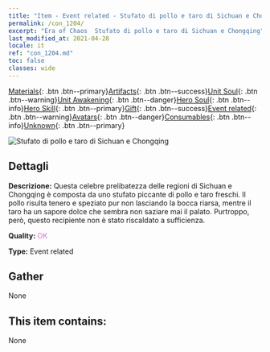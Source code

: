 ```yaml
---
title: "Item - Event related - Stufato di pollo e taro di Sichuan e Chongqing"
permalink: /con_1204/
excerpt: "Era of Chaos  Stufato di pollo e taro di Sichuan e Chongqing"
last_modified_at: 2021-04-28
locale: it
ref: "con_1204.md"
toc: false
classes: wide
---
```

 [Materials](/ItemsIT/){: .btn .btn--primary}[Artifacts](/ItemsIT/Artifacts/){: .btn .btn--success}[Unit Soul](/ItemsIT/UnitSoul/){: .btn .btn--warning}[Unit Awakening](/ItemsIT/UnitAwakening/){: .btn .btn--danger}[Hero Soul](/ItemsIT/HeroSoul/){: .btn .btn--info}[Hero Skill](/ItemsIT/HeroSkill/){: .btn .btn--primary}[Gift](/ItemsIT/Gift/){: .btn .btn--success}[Event related](/ItemsIT/Events/){: .btn .btn--warning}[Avatars](/ItemsIT/Avatars/){: .btn .btn--danger}[Consumables](/ItemsIT/Consumables/){: .btn .btn--info}[Unknown](/ItemsIT/Unknown/){: .btn .btn--primary}

 ![Stufato di pollo e taro di Sichuan e Chongqing](/images/t/i_81521221.png)

## Dettagli
 **Descrizione:** Questa celebre prelibatezza delle regioni di Sichuan e Chongqing è composta da uno stufato piccante di pollo e taro freschi. Il pollo risulta tenero e speziato pur non lasciando la bocca riarsa, mentre il taro ha un sapore dolce che sembra non saziare mai il palato. Purtroppo, però, questo recipiente non è stato riscaldato a sufficienza.

 **Quality:** <span style="color: #DA70D6">OK</span>

 **Type:** Event related

## Gather

  None

## This item contains:

  None


